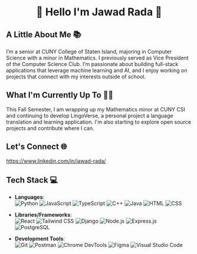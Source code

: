 <h1 align="center">🌟 Hello I'm Jawad Rada 🌟</h1>

## A Little About Me 📚
I’m a senior at CUNY College of Staten Island, majoring in Computer Science with a minor in Mathematics. I previously served as Vice President of the Computer Science Club. I’m passionate about building full-stack applications that leverage machine learning and AI, and I enjoy working on projects that connect with my interests outside of school.

## What I'm Currently Up To 👨‍💻
This Fall Semester, I am wrapping up my Mathematics minor at CUNY CSI and continuing to develop LingoVerse, a personal project a language translation and learning application. I'm also starting to explore open source projects and contribute where I can.

## Let's Connect 🌐
https://www.linkedin.com/in/jawad-rada/

## Tech Stack 💻
- **Languages**:<br>
  ![Python](https://img.shields.io/badge/Python-3776AB?style=flat&logo=python&logoColor=white)
  ![JavaScript](https://img.shields.io/badge/JavaScript-F7DF1E?style=flat&logo=javascript&logoColor=black)
  ![TypeScript](https://img.shields.io/badge/TypeScript-3178C6?style=flat&logo=typescript&logoColor=white)
  ![C++](https://img.shields.io/badge/C++-00599C?style=flat&logo=c%2B%2B&logoColor=white)
  ![Java](https://img.shields.io/badge/Java-007396?style=flat&logo=java&logoColor=white)
  ![HTML](https://img.shields.io/badge/HTML5-E34F26?style=flat&logo=html5&logoColor=white)
  ![CSS](https://img.shields.io/badge/CSS3-1572B6?style=flat&logo=css3&logoColor=white)

- **Libraries/Frameworks**:<br>
  ![React](https://img.shields.io/badge/React-61DAFB?style=flat&logo=react&logoColor=black)
  ![Tailwind CSS](https://img.shields.io/badge/Tailwind_CSS-38B2AC?style=flat&logo=tailwind-css&logoColor=white)
  ![Django](https://img.shields.io/badge/Django-092E20?style=flat&logo=django&logoColor=white)
  ![Node.js](https://img.shields.io/badge/Node.js-339933?style=flat&logo=node-dot-js&logoColor=white)
  ![Express.js](https://img.shields.io/badge/Express.js-000000?style=flat&logo=express&logoColor=white)
  ![PostgreSQL](https://img.shields.io/badge/PostgreSQL-336791?style=flat&logo=postgresql&logoColor=white)

- **Development Tools**:<br>
  ![Git](https://img.shields.io/badge/Git-F05032?style=flat&logo=git&logoColor=white)
  ![Postman](https://img.shields.io/badge/Postman-FF6C37?style=flat&logo=postman&logoColor=white)
  ![Chrome DevTools](https://img.shields.io/badge/Chrome_DevTools-4285F4?style=flat&logo=google-chrome&logoColor=white)
  ![Figma](https://img.shields.io/badge/Figma-F24E1E?style=flat&logo=figma&logoColor=white)
  ![Visual Studio Code](https://img.shields.io/badge/VS_Code-007ACC?style=flat&logo=visual-studio-code&logoColor=white)
